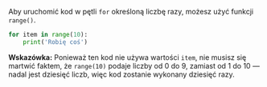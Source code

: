 Aby uruchomić kod w pętli `for` określoną liczbę razy, możesz użyć funkcji `range()`.

```python
for item in range(10):
    print('Robię coś')
```

**Wskazówka:** Ponieważ ten kod nie używa wartości `item`, nie musisz się martwić faktem, że `range(10)` podaje liczby od 0 do 9, zamiast od 1 do 10 — nadal jest dziesięć liczb, więc kod zostanie wykonany dziesięć razy.
